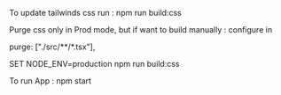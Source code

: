 To update tailwinds css run : npm run build:css

Purge css only in Prod mode, but if want to build manually :
configure in

purge: ["./src/**/*.tsx"],

SET NODE_ENV=production
npm run build:css

To run App : npm start

